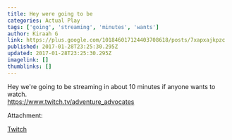 ```yaml
---
title: Hey were going to be
categories: Actual Play
tags: ['going', 'streaming', 'minutes', 'wants']
author: Kiraah G
link: https://plus.google.com/101846017124403708618/posts/7xapxajkpzc
published: 2017-01-28T23:25:30.295Z
updated: 2017-01-28T23:25:30.295Z
imagelink: []
thumblinks: []
---
```


Hey we&#39;re going to be streaming in about 10 minutes if anyone wants to watch. <br /><a href="https://www.twitch.tv/adventure_advocates" class="ot-anchor">https://www.twitch.tv/adventure_advocates</a>


Attachment:

<a href='https://www.twitch.tv/adventure_advocates'>Twitch</a>

